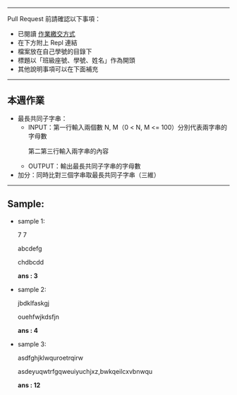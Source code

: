 #

---

Pull Request 前請確認以下事項：

* 已閱讀 [作業繳交方式](https://hackmd.io/@nssh/nscsc/%2F%40nssh%2Fsummit-homework)
* 在下方附上 Repl 連結
* 檔案放在自己學號的目錄下
* 標題以「班級座號、學號、姓名」作為開頭
* 其他說明事項可以在下面補充
---
## 本週作業

* 最長共同子字串：
  * INPUT：第一行輸入兩個數 N, M（0 < N, M <= 100）分別代表兩字串的字母數<p>第二第三行輸入兩字串的內容
  * OUTPUT：輸出最長共同子字串的字母數
* 加分：同時比對三個字串取最長共同子字串（三維）
---
## Sample:
* sample 1:<p>
  7 7<p>
  abcdefg<p>
  chdbcdd<p>
  **ans : 3**
* sample 2:<p>
  jbdklfaskgj<p>
  ouehfwjkdsfjn<p>
  **ans : 4**
* sample 3:<p>
  asdfghjklwquroetrqirw<p>
  asdeyuqwtrfgqweuiyuchjxz,bwkqeilcxvbnwqu<p>
  **ans : 12**
   

